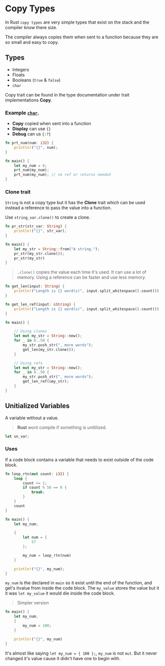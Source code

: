 # Copy Types

In Rust `copy types` are very simple types that exist on the stack and the compiler know there size.

The compiler always copies them when sent to a function because they are so small and easy to copy. 

## Types

- Integers
- Floats
- Booleans (`true` & `false`)
- `char`

Copy trait can be found in the type documentation under trait implementations **Copy**. 

### Example [`char`](https://doc.rust-lang.org/std/primitive.char.html).

- **Copy** copied when sent into a function
- **Display** can use `{}`
- **Debug** can us `{:?}`

```rust
fn prt_num(num: i32) {
    println!("{}", num);
}

fn main() {
    let my_num = 8;
    prt_num(my_num);
    prt_num(my_num); // no ref or returns needed
}
```

### Clone trait

`String` is not a copy type but it has the **Clone** trait which can be used instead a reference to pass the value into a function.

Use `string_var.clone()` to create a clone.

```rust
fn pr_str(str_var: String) {
    println!("{}", str_var);
}

fn main() {
    let my_str = String::from("A string.");
    pr_str(my_str.clone());
    pr_str(my_str)
}
```

> `.clone()` copies the value each time it's used. It can use a lot of memory. Using a reference can be faster and use less memory.

```rust
fn get_len(input: String) {
    println!("Length is {} word(s)", input.split_whitespace().count());
}

fn get_len_ref(input: &String) {
    println!("Length is {} word(s)", input.split_whitespace().count());
}

fn main() {

    // Using clones
    let mut my_str = String::new();
    for _ in 0..50 {
        my_str.push_str(", more words");
        get_len(my_str.clone());
    }

    // Using refs
    let mut my_str = String::new();
    for _ in 0..50 {
        my_str.push_str(", more words");
        get_len_ref(&my_str);
    }
}
```

## Unitialized Variables

A variable without a value.

> **Rust** wont compile if something is unitilized. 

```rust
let un_var; 
```

### Uses

If a code block contains a variable that needs to exist outside of the code block.

```rust
fn loop_rtn(mut count: i32) {
    loop {
        count += 1;
        if count % 50 == 0 {
            break;
        }
    }
    count
}

fn main() {
    let my_num;

    {
        let num = {
            57    
        };

        my_num = loop_rtn(num)
    }

    println!("{}", my_num);
}
```

`my_num` is the declared in `main` so it exist until the end of the function, and get's itvalue from inside the code block. The `my_value` stores the value but it it was `let my_value` it would die inside the code block. 

> Simpler version
>
```rust
fn main() {
    let my_num;
    {
        my_num = 100;
    }

    println!("{}", my_num)
}
```

It's almost like saying `let my_num = { 100 };`, `my_num` is not `mut`. But it never changed it's value cause it didn't have one to begin with.
